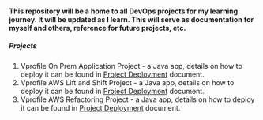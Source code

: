 #### This repository will be a home to all DevOps projects for my learning journey. It will be updated as I learn. This will serve as documentation for myself and others, reference for future projects, etc.

##### Projects

1. Vprofile On Prem Application Project - a Java app, details on how to deploy it can be found in [Project Deployment](/vprofile-local-env/project-deploy-details.md) document.
2. Vprofile AWS Lift and Shift Project - a Java app, details on how to deploy it can be found in [Project Deployment](/vprofile-project-aws-LiftAndShift/Lift%20and%20Shift%20Vprofile%20app.md) document.
3. Vprofile AWS Refactoring Project - a Java app, details on how to deploy it can be found in [Project Deployment](/vprofile-project-aws-refactoring/Refactoring%20with%20AWS.md) document.
